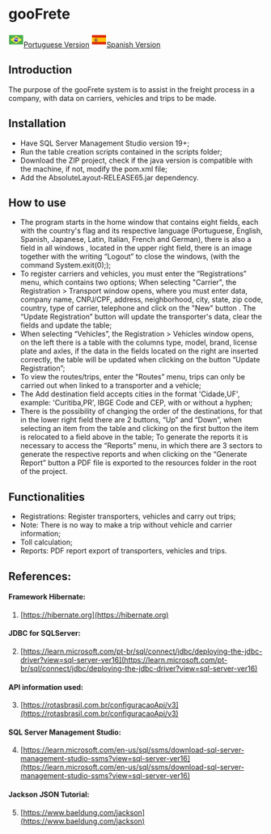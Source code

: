 #  gooFrete
<img src="images/brasil.png" alt="Bandeira dos Estados Unidos" width="30" height="30">[Portuguese Version](README.md) 
<img src="images/espanha.png" alt="Bandeira dos Estados Unidos" width="30" height="30">[Spanish Version](README.es.md) 

## Introduction
The purpose of the gooFrete system is to assist in the freight process in a company, with data on carriers, vehicles and trips to be made.

## Installation
- Have SQL Server Management Studio version 19+;
- Run the table creation scripts contained in the scripts folder;
- Download the ZIP project, check if the java version is compatible with the machine, if not, modify the pom.xml file;
- Add the AbsoluteLayout-RELEASE65.jar dependency. 

## How to use
- The program starts in the home window that contains eight fields, each with the country's flag and its respective language (Portuguese, English, Spanish, Japanese, Latin, Italian, French and German), there is also a field in all windows , located in the upper right field, there is an image together with the writing “Logout” to close the windows, (with the command System.exit(0););
- To register carriers and vehicles, you must enter the “Registrations” menu, which contains two options;
When selecting "Carrier", the Registration > Transport window opens, where you must enter data, company name, CNPJ/CPF, address, neighborhood, city, state, zip code, country, type of carrier, telephone and click on the "New" button . The “Update Registration” button will update the transporter's data, clear the fields and update the table;
- When selecting “Vehicles”, the Registration > Vehicles window opens, on the left there is a table with the columns type, model, brand, license plate and axles, if the data in the fields located on the right are inserted correctly, the table will be updated when clicking on the button “Update Registration”;
- To view the routes/trips, enter the “Routes” menu, trips can only be carried out when linked to a transporter and a vehicle;
- The Add destination field accepts cities in the format 'Cidade,UF', example: 'Curitiba,PR', IBGE Code and CEP, with or without a hyphen;
- There is the possibility of changing the order of the destinations, for that in the lower right field there are 2 buttons, “Up” and “Down”, when selecting an item from the table and clicking on the first button the item is relocated to a field above in the table;
To generate the reports it is necessary to access the “Reports” menu, in which there are 3 sectors to generate the respective reports and when clicking on the “Generate Report” button a PDF file is exported to the resources folder in the root of the project.

## Functionalities
- Registrations:
Register transporters, vehicles and carry out trips;
- Note: There is no way to make a trip without vehicle and carrier information;
- Toll calculation;
- Reports:
PDF report export of transporters, vehicles and trips.

## References:

#### Framework Hibernate:
1. [https://hibernate.org](https://hibernate.org)
#### JDBC for SQLServer:
2. [https://learn.microsoft.com/pt-br/sql/connect/jdbc/deploying-the-jdbc-driver?view=sql-server-ver16](https://learn.microsoft.com/pt-br/sql/connect/jdbc/deploying-the-jdbc-driver?view=sql-server-ver16)
#### API information used:
3. [https://rotasbrasil.com.br/configuracaoApi/v3](https://rotasbrasil.com.br/configuracaoApi/v3)
#### SQL Server Management Studio:
4. [https://learn.microsoft.com/en-us/sql/ssms/download-sql-server-management-studio-ssms?view=sql-server-ver16](https://learn.microsoft.com/en-us/sql/ssms/download-sql-server-management-studio-ssms?view=sql-server-ver16)
#### Jackson JSON Tutorial:
5. [https://www.baeldung.com/jackson](https://www.baeldung.com/jackson)
